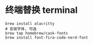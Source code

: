 # 终端替换 terminal

```shell
brew install alacritty
# 安装字体, 可选
brew tap homebrew/cask-fonts
brew install font-fira-code-nerd-font
```
